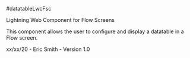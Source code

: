 #datatableLwcFsc

Lightning Web Component for Flow Screens    

This component allows the user to configure and display a datatable in a Flow screen.

xx/xx/20 -    Eric Smith -    Version 1.0
